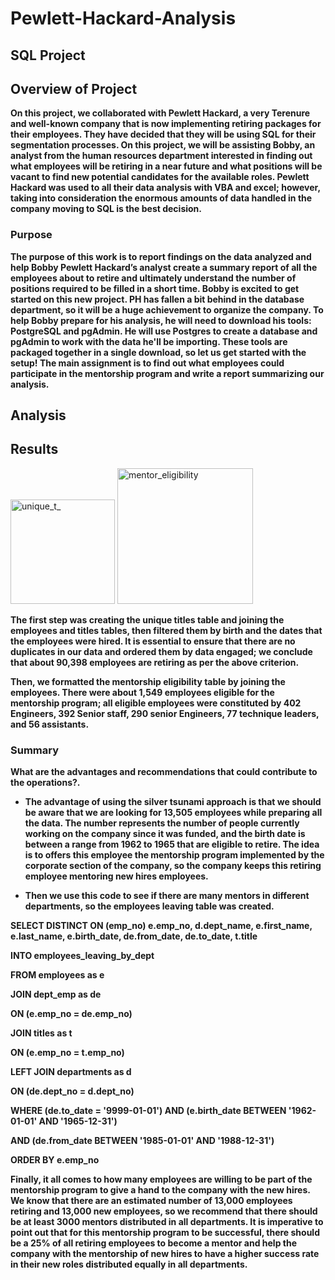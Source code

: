# Pewlett-Hackard-Analysis


## SQL Project



## Overview of Project
 
 
 
 
 
 **On this project, we collaborated with Pewlett Hackard, a very Terenure and well-known company that is now implementing retiring packages for their employees. They have decided that they will be using SQL for their segmentation processes. On this project, we will be assisting Bobby, an analyst from the human resources department interested in finding out what employees will be retiring in a near future and what positions will be vacant to find new potential candidates for the available roles. Pewlett Hackard was used to all their data analysis with VBA and excel; however, taking into consideration the enormous amounts of data handled in the company moving to SQL is the best decision.**



### Purpose
 
 
 
 **The purpose of this work is to report findings on the data analyzed and help Bobby Pewlett Hackard’s analyst create a summary report of all the employees about to retire and ultimately understand the number of positions required to be filled in a short time. Bobby is excited to get started on this new project. PH has fallen a bit behind in the database department, so it will be a huge achievement to organize the company. To help Bobby prepare for his analysis, he will need to download his tools: PostgreSQL and pgAdmin. He will use Postgres to create a database and pgAdmin to work with the data he'll be importing. These tools are packaged together in a single download, so let us get started with the setup! The main assignment is to find out what employees could participate in the mentorship program and write a report summarizing our analysis.**


## Analysis 
     



## Results
   
   
  
  
  
  
  
  
  
  <img width="167" alt="unique_t_" src="https://user-images.githubusercontent.com/81654454/124396070-81dfba80-dcd5-11eb-9f87-459ab1375902.PNG">















<img width="217" alt="mentor_eligibility" src="https://user-images.githubusercontent.com/81654454/124396101-acca0e80-dcd5-11eb-8634-3d2ccf97528a.PNG">

    
   

**The first step was creating the unique titles table and joining the employees and titles tables, then filtered them by birth and the dates that the employees were hired. It is essential to ensure that there are no duplicates in our data and ordered them by data engaged; we conclude that about 90,398 employees are retiring as per the above criterion.**





**Then, we formatted the mentorship eligibility table by joining the employees. There were about 1,549 employees eligible for the mentorship program; all eligible employees were constituted by 402 Engineers, 392 Senior staff, 290 senior Engineers, 77 technique leaders, and 56 assistants.**


 
 ### Summary

**What are the advantages and recommendations that could contribute to the operations?.**


-	**The advantage of using the silver tsunami approach is that we should be aware that we are looking for 13,505 employees while preparing all the data. The number represents the number of people currently working on the company since it was funded, and the birth date is between a range from 1962 to 1965 that are eligible to retire. The idea is to offers this employee the mentorship program implemented by the corporate section of the company, so the company keeps this retiring employee mentoring new hires employees.**



-	**Then we use this code to see if there are many mentors in different departments, so the employees leaving table was created.**




**SELECT DISTINCT ON (emp_no) e.emp_no, d.dept_name, e.first_name, e.last_name, e.birth_date, de.from_date, de.to_date, t.title**

**INTO employees_leaving_by_dept**

**FROM employees as e**

**JOIN dept_emp as de**


**ON (e.emp_no = de.emp_no)**

**JOIN titles as t**

**ON (e.emp_no = t.emp_no)**

**LEFT JOIN departments as d**


**ON (de.dept_no = d.dept_no)**

**WHERE (de.to_date = '9999-01-01') AND (e.birth_date BETWEEN '1962-01-01' AND '1965-12-31')**
	
  **AND (de.from_date BETWEEN '1985-01-01' AND '1988-12-31')**

**ORDER BY e.emp_no**















**Finally, it all comes to how many employees are willing to be part of the mentorship program to give a hand to the company with the new hires. We know that there are an estimated number of 13,000 employees retiring and 13,000 new employees, so we recommend that there should be at least 3000 mentors distributed in all departments. It is imperative to point out that for this mentorship program to be successful, there should be a 25% of all retiring employees to become a mentor and help the company with the mentorship of new hires to have a higher success rate in their new roles distributed equally in all departments.** 


